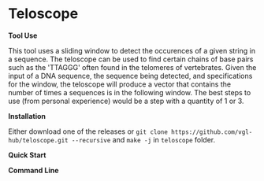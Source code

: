 # Teloscope
**Tool Use**

This tool uses a sliding window to detect the occurences of a given string in a sequence. The teloscope can be used to find certain chains of base pairs such as the 'TTAGGG' often found in the telomeres of vertebrates. Given the input of a DNA sequence, the sequence being detected, and specifications for the window, the teloscope will produce a vector that contains the number of times a sequences is in the following window. The best steps to use (from personal experience) would be a step with a quantity of 1 or 3.

**Installation**

Either download one of the releases or `git clone https://github.com/vgl-hub/teloscope.git --recursive` and `make -j` in `teloscope` folder.

**Quick Start**

**Command Line**